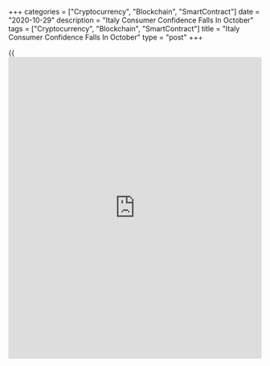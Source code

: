 +++
categories = ["Cryptocurrency", "Blockchain", "SmartContract"]
date = "2020-10-29"
description = "Italy Consumer Confidence Falls In October"
tags = ["Cryptocurrency", "Blockchain", "SmartContract"]
title = "Italy Consumer Confidence Falls In October"
type = "post"
+++

{{<iframe id="large-banner" src="https://www.bounty.group/#slide=18.0" width="100%" height="600" scrolling="no" style="border: 0px solid rgb(216, 221, 230); border-radius: 3px;">}}

Italy's consumer confidence weakened in October, survey results from the
statistical office ISTAT showed on Thursday.

The consumer confidence fell to 102.0 in October from 103.3 in
September. Economists had forecast a score of 102.2.

The manufacturing confidence index increased to 95.6 in October from
91.3 in the previous month. Economists had forecast a score of 91.7.

The economic sentiment index rose to 87.8 in October from 94.5 in the
prior month.

The [business][1] confidence rose to 92.9 in October from 91.3 in the
preceding month.

In construction, the sentiment index rose to 142.5 from 138.6 in the
prior month.

The indicator for services sector fell to 88.1 from 88.7 in September
and that for retail increased to 99.3 from 97.5.

For comments and feedback [contact](https://www.playgroundfx.com/contact/): editorial@rtt[news](https://www.letsplayfx.com/blog/forex-news-website/).com

[Economic News][2]

 **What parts of the world are seeing the best (and worst) economic
performances lately? Click[here][3] to check out our [Econ Scorecard][3]
and find out! See up-to-the-moment [ranking](https://www.playgroundfx.com/blog/crypto-exchange-ranking/)s for the best and worst
performers in [GDP][4], [unemployment rate][5], [inflation][6] and much
more.**

   1. www.rtt[news](https://www.letsplayfx.com/blog/forex-news-website/).com/Content/Business.aspx
   2. www.rtt[news](https://www.letsplayfx.com/blog/forex-news-website/).com/Content/EconomicNews.aspx
   3. www.rtt[news](https://www.letsplayfx.com/blog/forex-news-website/).com/economic-scorecard/world-rank/retail-sales/highest-performance.aspx
   4. www.rtt[news](https://www.letsplayfx.com/blog/forex-news-website/).com/economic-scorecard/world-rank/GDP/highest-performance.aspx
   5. www.rtt[news](https://www.letsplayfx.com/blog/forex-news-website/).com/economic-scorecard/world-rank/unemployment-rate/lowest-performance.aspx
   6. www.rtt[news](https://www.letsplayfx.com/blog/forex-news-website/).com/economic-scorecard/world-rank/CPI/highest-performance.aspx